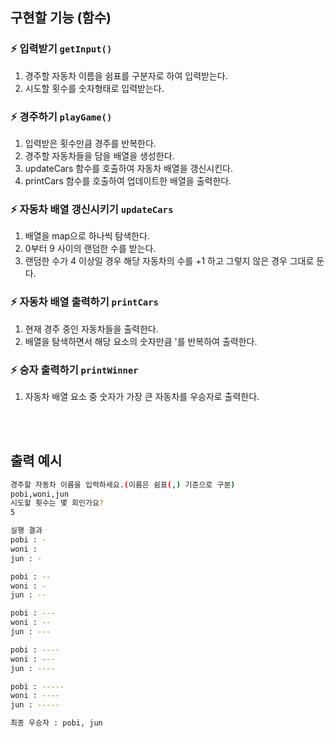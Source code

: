 ## 구현할 기능 (함수)

### ⚡️ 입력받기 `getInput()`

1. 경주할 자동차 이름을 쉼표를 구분자로 하여 입력받는다.
2. 시도할 횟수를 숫자형태로 입력받는다.

### ⚡️ 경주하기 `playGame()`

1. 입력받은 횟수만큼 경주를 반복한다.
2. 경주할 자동차들을 담을 배열을 생성한다.
3. updateCars 함수를 호출하여 자동차 배열을 갱신시킨다.
4. printCars 함수를 호출하여 업데이트한 배열을 출력한다.

### ⚡️ 자동차 배열 갱신시키기 `updateCars`

1. 배열을 map으로 하나씩 탐색한다.
2. 0부터 9 사이의 랜덤한 수를 받는다.
3. 랜덤한 수가 4 이상일 경우 해당 자동차의 수를 +1 하고 그렇지 않은 경우 그대로 둔다.

### ⚡️ 자동차 배열 출력하기 `printCars`

1. 현재 경주 중인 자동차들을 출력한다.
2. 배열을 탐색하면서 해당 요소의 숫자만큼 '를 반복하여 출력한다.

### ⚡️ 승자 출력하기 `printWinner`

1. 자동차 배열 요소 중 숫자가 가장 큰 자동차를 우승자로 출력한다.


<br/>
<br/>

## 출력 예시

```bash
경주할 자동차 이름을 입력하세요.(이름은 쉼표(,) 기준으로 구분)
pobi,woni,jun
시도할 횟수는 몇 회인가요?
5

실행 결과
pobi : -
woni :
jun : -

pobi : --
woni : -
jun : --

pobi : ---
woni : --
jun : ---

pobi : ----
woni : ---
jun : ----

pobi : -----
woni : ----
jun : -----

최종 우승자 : pobi, jun
```
